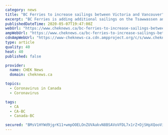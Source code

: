 ```yaml
---
category: news
title: "BC Ferries to increase sailings between Victoria and Vancouver"
excerpt: "BC Ferries is adding additional sailings on the Tsawwassen and Swartz Bay route from Monday to Friday, and additional sailings on Sunday."
publishedDateTime: 2020-05-07T19:47:00Z
webUrl: "https://www.cheknews.ca/bc-ferries-to-increase-sailings-between-victoria-and-vancouver-667202/"
ampWebUrl: "https://www.cheknews.ca/bc-ferries-to-increase-sailings-between-victoria-and-vancouver-667202/amp/"
cdnAmpWebUrl: "https://www-cheknews-ca.cdn.ampproject.org/c/s/www.cheknews.ca/bc-ferries-to-increase-sailings-between-victoria-and-vancouver-667202/amp/"
type: article
quality: 40
heat: 40
published: false

provider:
  name: CHEK News
  domain: cheknews.ca

topics:
  - Coronavirus in Canada
  - Coronavirus

tags:
  - CA
  - CA-BC
  - Canada-BC

secured: "BMsV1HYWd9jgrK11+wmpOOELOnZUVAakvN8BSAVoVFDL7x1rZ+DjSHpXQooViqMQqOKJmTv/kl10duu+8NF+lXqjwcIUAYQEFJK3pdgAwEFOQMMNri7BINSMVeKQmqpiVv7h2P3PnFk996Vx4Yul13Zgecm8MLBEfOlquiMbb5hTCmX7NAyC8okEJGIiazz3X2/DJ3zQRGB0hiDlqY/nKH7oen8K2yaXbjN9mJqbmOXi9eBWUMmfzA/EMlJVbkTdD4XAtCRJcwcmeH14zKc+kj+f4tTKJ8RBIGWEwmNOEHcpQD1TYwPEbTWGYyU3rGWMHER5Ai0uxW38hphoBUEUs8fGbyZoK449SFplWW4GpNkzSO053ghtyJ7IQ16z9cG0Hi92uxEX7dLd/jwGjDYanBlxPolHPGk+bvKoZuyYDoERhBBQB/7bBS2q9up8oAGsxMyNMkIuze/QicCI2oMhYzDnUbIxGE0WCj6quw0bl/w=;JcMutk2fIgQqKnptBOm1WA=="
---
```


